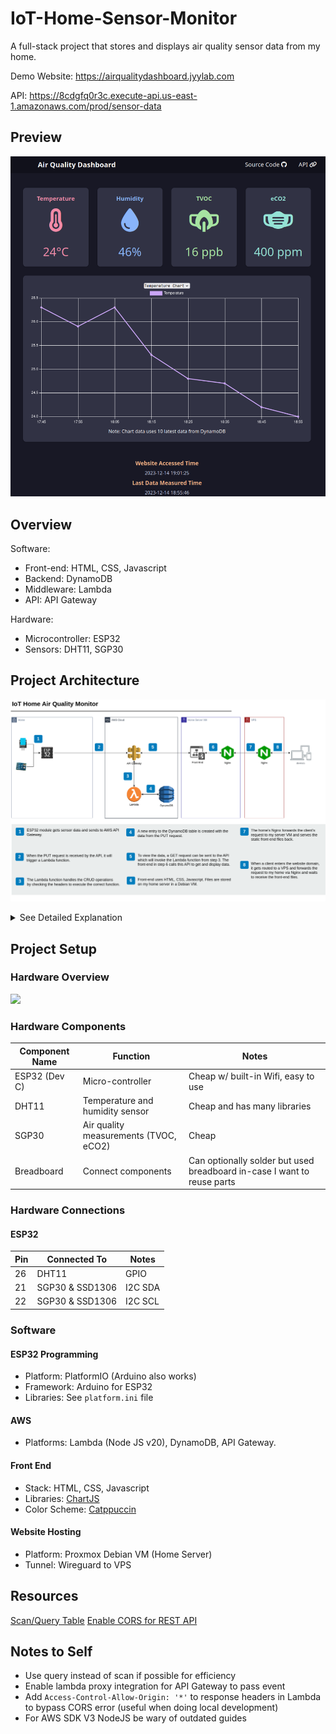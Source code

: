 # IoT-Home-Sensor-Monitor
A full-stack project that stores and displays air quality sensor data from my home. 

Demo Website: https://airqualitydashboard.jyylab.com

API: https://8cdgfq0r3c.execute-api.us-east-1.amazonaws.com/prod/sensor-data

## Preview
![](./media/dashboardPreview.png)

## Overview
Software:
- Front-end: HTML, CSS, Javascript
- Backend: DynamoDB
- Middleware: Lambda
- API: API Gateway

Hardware:
- Microcontroller: ESP32
- Sensors: DHT11, SGP30



## Project Architecture

![](./media/iot-fullstack-diagram.png)


<details>

<summary>See Detailed Explanation</summary>

### Detailed Explanation

The air quality data is retrieved via sensors with an ESP32. The ESP32 module sends the data to AWS through API Gateway and stores it in DynamoDB through a Lambda function. The data on DynamoDB can be obtained via the API URI. The front-end dashboard displays data using the API with vanilla HTML, CSS, Javascript. 

The website is hosted on my home server (see [here](https://github.com/jamesyoung-15/homeserver/) for info on my home server). The website is publically accessible without port forwarding by tunneling to a public facing VPS through Wireguard and requests are routed using Nginx as a reverse-proxy (on both the VPS and home network).

</details>

## Project Setup

### Hardware Overview
![](./media/hardware.jpg)

### Hardware Components
| Component Name | Function | Notes |
|-------------|-------------|----|
| ESP32 (Dev C)  | Micro-controller | Cheap w/ built-in Wifi, easy to use |
|DHT11      |   Temperature and humidity sensor            | Cheap and has many libraries |
| SGP30     |   Air quality measurements (TVOC, eCO2)       | Cheap |
|Breadboard | Connect components | Can optionally solder but used breadboard in-case I want to reuse parts |

### Hardware Connections
#### ESP32
|   Pin |   Connected To    |       Notes                       |
|-------|-------------------|-----------------------------------|
|   26  |   DHT11           | GPIO                              |
|   21  |   SGP30 & SSD1306 | I2C SDA                           |
|   22  |   SGP30 & SSD1306 | I2C SCL                           |


### Software
#### ESP32 Programming
- Platform: PlatformIO (Arduino also works)
- Framework: Arduino for ESP32
- Libraries: See `platform.ini` file

#### AWS
- Platforms: Lambda (Node JS v20), DynamoDB, API Gateway.

#### Front End
- Stack: HTML, CSS, Javascript
- Libraries: [ChartJS](https://www.chartjs.org/)
- Color Scheme: [Catppuccin](https://github.com/catppuccin/catppuccin)

#### Website Hosting
- Platform: Proxmox Debian VM (Home Server)
- Tunnel: Wireguard to VPS

## Resources
[Scan/Query Table](https://docs.aws.amazon.com/sdk-for-javascript/v3/developer-guide/javascript_dynamodb_code_examples.html)
[Enable CORS for REST API](https://docs.aws.amazon.com/apigateway/latest/developerguide/how-to-cors.html)

## Notes to Self
- Use query instead of scan if possible for efficiency
- Enable lambda proxy integration for API Gateway to pass event
- Add `Access-Control-Allow-Origin: '*'` to response headers in Lambda to bypass CORS error (useful when doing local development)
- For AWS SDK V3 NodeJS be wary of outdated guides
